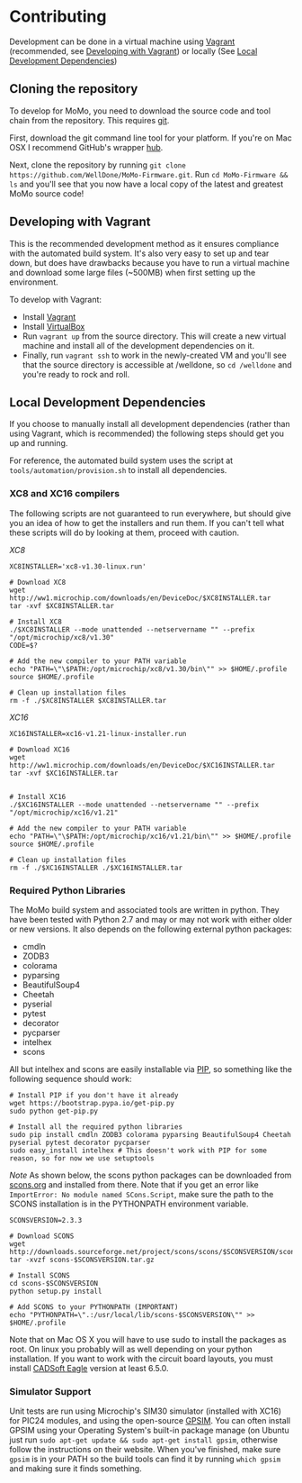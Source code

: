 # Contributing

Development can be done in a virtual machine using [Vagrant](http://www.vagrantup.com) (recommended, see [Developing with Vagrant](#contributing-developing-with-vagrant)) or locally (See [Local Development Dependencies](#contributing-local-development-dependencies))

## Cloning the repository

To develop for MoMo, you need to download the source code and tool chain from the repository.  This requires [git](http://git-scm.com/).

First, download the git command line tool for your platform.  If you're on Mac OSX I recommend GitHub's wrapper [hub](http://github.com/github/hub).

Next, clone the repository by running `git clone https://github.com/WellDone/MoMo-Firmware.git`.  Run `cd MoMo-Firmware && ls` and you'll see that you now have a local copy of the latest and greatest MoMo source code!

## Developing with Vagrant

This is the recommended development method as it ensures compliance with the automated build system.  It's also very easy to set up and tear down, but does have drawbacks because you have to run a virtual machine and download some large files (~500MB) when first setting up the environment.

To develop with Vagrant:

- Install [Vagrant](http://www.vagrantup.com)
- Install [VirtualBox](https://www.virtualbox.org/)
- Run `vagrant up` from the source directory.  This will create a new virtual machine and install all of the development dependencies on it.
- Finally, run `vagrant ssh` to work in the newly-created VM and you'll see that the source directory is accessible at /welldone, so `cd /welldone` and you're ready to rock and roll.

## Local Development Dependencies

If you choose to manually install all development dependencies (rather than using Vagrant, which is recommended) the following steps should get you up and running.

For reference, the automated build system uses the script at `tools/automation/provision.sh` to install all dependencies.

### XC8 and XC16 compilers

The following scripts are not guaranteed to run everywhere, but should give you an idea of how to get the installers and run them.  If you can't tell what these scripts will do by looking at them, proceed with caution.

*XC8*
```shell
XC8INSTALLER='xc8-v1.30-linux.run'

# Download XC8
wget	http://ww1.microchip.com/downloads/en/DeviceDoc/$XC8INSTALLER.tar
tar -xvf $XC8INSTALLER.tar

# Install XC8
./$XC8INSTALLER --mode unattended --netservername "" --prefix "/opt/microchip/xc8/v1.30"
CODE=$?

# Add the new compiler to your PATH variable
echo "PATH=\"\$PATH:/opt/microchip/xc8/v1.30/bin\"" >> $HOME/.profile
source $HOME/.profile

# Clean up installation files
rm -f ./$XC8INSTALLER $XC8INSTALLER.tar
```

*XC16*
```shell
XC16INSTALLER=xc16-v1.21-linux-installer.run

# Download XC16
wget http://ww1.microchip.com/downloads/en/DeviceDoc/$XC16INSTALLER.tar
tar -xvf $XC16INSTALLER.tar


# Install XC16
./$XC16INSTALLER --mode unattended --netservername "" --prefix "/opt/microchip/xc16/v1.21"

# Add the new compiler to your PATH variable
echo "PATH=\"\$PATH:/opt/microchip/xc16/v1.21/bin\"" >> $HOME/.profile
source $HOME/.profile

# Clean up installation files
rm -f ./$XC16INSTALLER ./$XC16INSTALLER.tar
```

### Required Python Libraries

The MoMo build system and associated tools are written in python.  They have been tested with Python 2.7 and may or may not work with either older or new versions.  It also depends on the following external python packages:

- cmdln
- ZODB3
- colorama
- pyparsing
- BeautifulSoup4
- Cheetah
- pyserial
- pytest
- decorator
- pycparser
- intelhex
- scons

All but intelhex and scons are easily installable via [PIP](https://pypi.python.org/pypi/pip), so something like the following sequence should work:
```shell
# Install PIP if you don't have it already
wget https://bootstrap.pypa.io/get-pip.py
sudo python get-pip.py

# Install all the required python libraries
sudo pip install cmdln ZODB3 colorama pyparsing BeautifulSoup4 Cheetah pyserial pytest decorator pycparser
sudo easy_install intelhex # This doesn't work with PIP for some reason, so for now we use setuptools
```

*Note* As shown below, the scons python packages can be downloaded from [scons.org](http://www.scons.org/download.php) and installed from there.  Note that if you get an error like `ImportError: No module named SCons.Script`, make sure the path to the SCONS installation is in the PYTHONPATH environment variable.

```shell
SCONSVERSION=2.3.3

# Download SCONS
wget http://downloads.sourceforge.net/project/scons/scons/$SCONSVERSION/scons-$SCONSVERSION.tar.gz
tar -xvzf scons-$SCONSVERSION.tar.gz

# Install SCONS
cd scons-$SCONSVERSION
python setup.py install

# Add SCONS to your PYTHONPATH (IMPORTANT)
echo "PYTHONPATH=\".:/usr/local/lib/scons-$SCONSVERSION\"" >> $HOME/.profile
```

Note that on Mac OS X you will have to use sudo to install the packages as root.  On linux you probably will as well depending on your python installation. If you want to work with the circuit board layouts, you must install [CADSoft Eagle](https://www.cadsoftusa.com/download-eagle) version at least 6.5.0.

### Simulator Support

Unit tests are run using Microchip's SIM30 simulator (installed with XC16) for PIC24 modules, and using the open-source [GPSIM](http://gpsim.sourceforge.net).  You can often install GPSIM using your Operating System's built-in package manage (on Ubuntu just run `sudo apt-get update && sudo apt-get install gpsim`, otherwise follow the instructions on their website.  When you've finished, make sure `gpsim` is in your PATH so the build tools can find it by running `which gpsim` and making sure it finds something.

